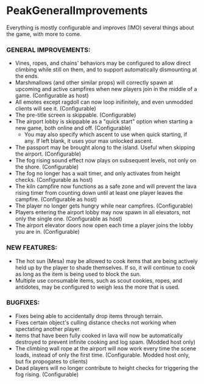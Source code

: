 # PeakGeneralImprovements

Everything is mostly configurable and improves (IMO) several things about the game, with more to come.

### GENERAL IMPROVEMENTS:
* Vines, ropes, and chains' behaviors may be configured to allow direct climbing while still on them, and to support automatically dismounting at the ends.
* Marshmallows (and other similar props) will correctly spawn at upcoming and active campfires when new players join in the middle of a game. (Configurable as host)
* All emotes except ragdoll can now loop inifinitely, and even unmodded clients will see it. (Configurable)
* The pre-title screen is skippable. (Configurable)
* The airport lobby is skippable as a "quick start" option when starting a new game, both online and off. (Configurable)
	* You may also specify which ascent to use when quick starting, if any. If left blank, it uses your max unlocked ascent.
* The passport may be brought along to the island. Useful when skipping the airport. (Configurable)
* The fog rising sound effect now plays on subsequent levels, not only on the shore. (Configurable)
* The fog no longer has a wait timer, and only activates from height checks. (Configurable as host)
* The kiln campfire now functions as a safe zone and will prevent the lava rising timer from counting down until at least one player leaves the campfire. (Configurable as host)
* The player no longer gets hungry while near campfires. (Configurable)
* Players entering the airport lobby may now spawn in all elevators, not only the single one. (Configurable as host)
* The airport elevator doors now open each time a player joins the lobby you are in. (Configurable)

### NEW FEATURES:
* The hot sun (Mesa) may be allowed to cook items that are being actively held up by the player to shade themselves. If so, it will continue to cook as long as the item is being used to block the sun.
* Multiple use consumable items, such as scout cookies, ropes, and antidotes, may be configured to weigh less the more that is used.

### BUGFIXES:
* Fixes being able to accidentally drop items through terrain.
* Fixes certain object's culling distance checks not working when spectating another player.
* Items that have been fully cooked in lava will now be automatically destroyed to prevent infinite cooking and log spam. (Modded host only)
* The climbing wall rope at the airport will now work every time the scene loads, instead of only the first time. (Configurable. Modded host only, but fix propogates to clients)
* Dead players will no longer contribute to height checks for triggering the fog rising. (Configurable)